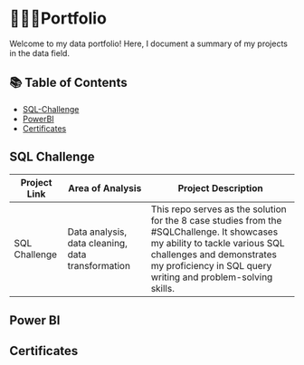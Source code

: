 # 👩🏻‍💻Portfolio
Welcome to my data portfolio! Here, I document a summary of my projects in the data field.
## 📚 Table of Contents
- [SQL-Challenge](https://github.com/thisisChloe/SQL-Challenge)
- [PowerBI](#PowerBI)
- [Certificates](#Certificates)
## SQL Challenge
|Project Link|Area of Analysis|Project Description|
|------------|----------------|-------------------|
|SQL Challenge|Data analysis, data cleaning, data transformation|This repo serves as the solution for the 8 case studies from the #SQLChallenge. It showcases my ability to tackle various SQL challenges and demonstrates my proficiency in SQL query writing and problem-solving skills.|

## Power BI

## Certificates


